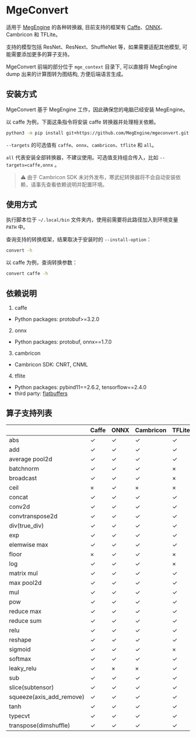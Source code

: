 # MgeConvert

适用于 [MegEngine](https://github.com/MegEngine/MegEngine) 的各种转换器, 目前支持的框架有 [Caffe](https://github.com/BVLC/caffe)、[ONNX](https://github.com/onnx/onnx)、Cambricon 和 TFLite。

支持的模型包括 ResNet、ResNext、ShuffleNet 等，如果需要适配其他模型, 可能需要添加更多的算子支持。

MgeConvert 前端的部分位于 `mge_context` 目录下, 可以直接将 MegEngine dump 出来的计算图转为图结构, 方便后端语言生成。


## 安装方式

MgeConvert 基于 MegEngine 工作，因此确保您的电脑已经安装 MegEngine。

以 caffe 为例，下面这条指令将安装 caffe 转换器并处理相关依赖。

```bash
python3 -m pip install git+https://github.com/MegEngine/mgeconvert.git --user --install-option="--targets=caffe"
```

``--targets`` 的可选值有 ``caffe``、``onnx``、``cambricon``、``tflite`` 和 ``all``。

``all`` 代表安装全部转换器，不建议使用。可选值支持组合传入，比如 ``--targets=caffe,onnx`` 。

> :warning: 由于 Cambricon SDK 未对外发布，寒武纪转换器将不会自动安装依赖，请事先查看依赖说明并配置环境。

## 使用方式

执行脚本位于 ``~/.local/bin`` 文件夹内，使用前需要将此路径加入到环境变量 ``PATH`` 中。

查询支持的转换框架，结果取决于安装时的 ``--install-option``：

```bash
convert -h
```

以 caffe 为例，查询转换参数：

```bash
convert caffe -h
```

## 依赖说明

1. caffe

 - Python packages: protobuf>=3.2.0

2. onnx

 - Python packages: protobuf, onnx==1.7.0

3. cambricon

 - Cambricon SDK: CNRT, CNML

4. tflite

 - Python packages: pybind11==2.6.2, tensorflow==2.4.0
 - third party: [flatbuffers](https://github.com/google/flatbuffers.git)


## 算子支持列表

|   |Caffe|ONNX|Cambricon|TFLite|
|-- |-----|----|---------|------|
|abs| ✓ | ✓ | ✓ | ✓ |
|add| ✓ | ✓ | ✓ | ✓ |
|average pool2d| ✓ | ✓ | ✓ | ✓ |
|batchnorm| ✓ | ✓ | ✓ | × |
|broadcast| ✓ | ✓ | ✓ | × |
|ceil| × | ✓ | × | × |
|concat| ✓ | ✓ | ✓ | ✓ |
|conv2d| ✓ | ✓ | ✓ | ✓ |
|convtranspose2d| ✓ | ✓ | ✓ | ✓ |
|div(true_div)| ✓ | ✓ | ✓ | ✓ |
|exp| ✓ | ✓ | ✓ | ✓ |
|elemwise max|  ✓ | ✓ | ✓ | ✓ |
|floor| × | ✓ | ✓ | × |
|log| ✓ | ✓ | ✓ | × |
|matrix mul| ✓ | ✓ | ✓ | ✓ |
|max pool2d| ✓ | ✓ | ✓ | ✓ |
|mul| ✓ | ✓ | ✓ | ✓ |
|pow| ✓ | ✓ | ✓ | ✓ |
|reduce max| ✓ | ✓ | ✓ | ✓ |
|reduce sum| ✓ | ✓ | ✓ | ✓ |
|relu| ✓ | ✓ | ✓ | ✓ |
|reshape| ✓ | ✓ | ✓ | ✓ |
|sigmoid| ✓ | ✓ | ✓ | × |
|softmax| ✓ | ✓ | ✓ | ✓ |
|leaky_relu| ✓ | × | × | ✓ |
|sub| ✓ | ✓ | ✓ | ✓ |
|slice(subtensor)| ✓ | ✓ | ✓ | ✓ |
|squeeze(axis_add_remove)| ✓ | ✓ | ✓ | ✓ |
|tanh| ✓ | ✓ | ✓ | ✓ |
|typecvt|  ✓ | ✓ | ✓ | ✓ |
|transpose(dimshuffle)| ✓ | ✓ | ✓ | ✓ |
